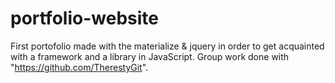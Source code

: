 # portfolio-website

First portofolio made with the materialize & jquery in order to get acquainted with a framework and a library in JavaScript.
Group work done with "https://github.com/TherestyGit".
